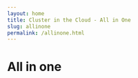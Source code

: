 ```yaml
---
layout: home
title: Cluster in the Cloud - All in One
slug: allinone
permalink: /allinone.html
---
```

# All in one
